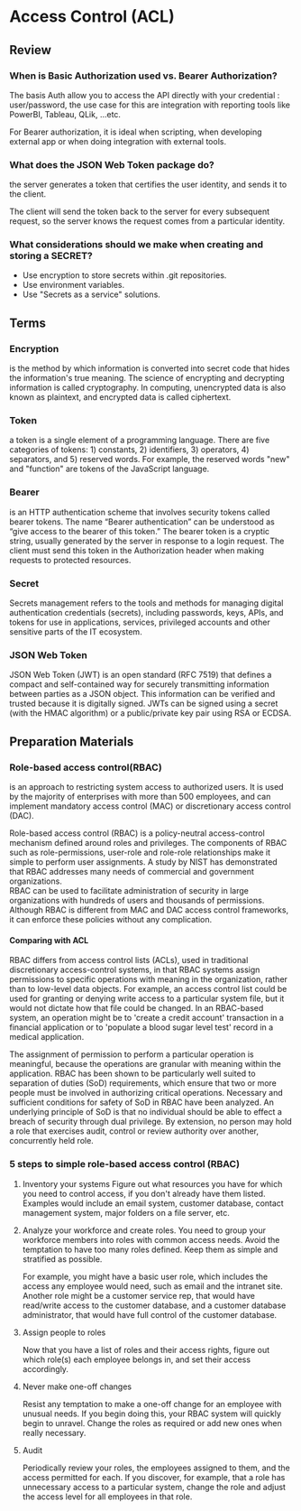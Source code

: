 # Access Control (ACL)

## Review

### When is Basic Authorization used vs. Bearer Authorization?

The basis Auth allow you to access the API directly with your credential : user/password, the use case for this are integration with reporting tools like PowerBI, Tableau, QLik, ...etc.

 For Bearer authorization, it is ideal when scripting, when developing external app or when doing integration with external tools.

 ### What does the JSON Web Token package do?

 the server generates a token that certifies the user identity, and sends it to the client.

The client will send the token back to the server for every subsequent request, so the server knows the request comes from a particular identity.

### What considerations should we make when creating and storing a SECRET?

- Use encryption to store secrets within .git repositories.
- Use environment variables.
- Use "Secrets as a service" solutions.

## Terms

### Encryption 

is the method by which information is converted into secret code that hides the information's true meaning. The science of encrypting and decrypting information is called cryptography. In computing, unencrypted data is also known as plaintext, and encrypted data is called ciphertext.

### Token

 a token is a single element of a programming language. There are five categories of tokens: 1) constants, 2) identifiers, 3) operators, 4) separators, and 5) reserved words. For example, the reserved words "new" and "function" are tokens of the JavaScript language.

### Bearer
 is an HTTP authentication scheme that involves security tokens called bearer tokens. The name “Bearer authentication” can be understood as “give access to the bearer of this token.” The bearer token is a cryptic string, usually generated by the server in response to a login request. The client must send this token in the Authorization header when making requests to protected resources.

 ### Secret
 Secrets management refers to the tools and methods for managing digital authentication credentials (secrets), including passwords, keys, APIs, and tokens for use in applications, services, privileged accounts and other sensitive parts of the IT ecosystem.

 ### JSON Web Token

JSON Web Token (JWT) is an open standard (RFC 7519) that defines a compact and self-contained way for securely transmitting information between parties as a JSON object. This information can be verified and trusted because it is digitally signed. JWTs can be signed using a secret (with the HMAC algorithm) or a public/private key pair using RSA or ECDSA.

## Preparation Materials

### Role-based access control(RBAC)
is an approach to restricting system access to authorized users. It is used by the majority of enterprises with more than 500 employees, and can implement mandatory access control (MAC) or discretionary access control (DAC).<br>

Role-based access control (RBAC) is a policy-neutral access-control mechanism defined around roles and privileges. The components of RBAC such as role-permissions, user-role and role-role relationships make it simple to perform user assignments. A study by NIST has demonstrated that RBAC addresses many needs of commercial and government organizations.<br>
 RBAC can be used to facilitate administration of security in large organizations with hundreds of users and thousands of permissions. Although RBAC is different from MAC and DAC access control frameworks, it can enforce these policies without any complication.


 #### Comparing with ACL
RBAC differs from access control lists (ACLs), used in traditional discretionary access-control systems, in that RBAC systems assign permissions to specific operations with meaning in the organization, rather than to low-level data objects. For example, an access control list could be used for granting or denying write access to a particular system file, but it would not dictate how that file could be changed. In an RBAC-based system, an operation might be to 'create a credit account' transaction in a financial application or to 'populate a blood sugar level test' record in a medical application. <br>

The assignment of permission to perform a particular operation is meaningful, because the operations are granular with meaning within the application. RBAC has been shown to be particularly well suited to separation of duties (SoD) requirements, which ensure that two or more people must be involved in authorizing critical operations. Necessary and sufficient conditions for safety of SoD in RBAC have been analyzed. An underlying principle of SoD is that no individual should be able to effect a breach of security through dual privilege. By extension, no person may hold a role that exercises audit, control or review authority over another, concurrently held role.<br>


### 5 steps to simple role-based access control (RBAC)

  1. Inventory your systems
   Figure out what resources you have for which you need to control access, if you don't already have them listed. Examples would include an email system, customer database, contact management system, major folders on a file server, etc. <br>


1. Analyze your workforce and create roles.
   You need to group your workforce members into roles with common access needs.  Avoid the temptation to have too many roles defined. Keep them as simple and stratified as possible.

   For example, you might have a basic user role, which includes the access any employee would need, such as email and the intranet site. Another role might be a customer service rep, that would have read/write access to the customer database, and a customer database administrator, that would have full control of the customer database. <br>

1. Assign people to roles

   Now that you have a list of roles and their access rights, figure out which role(s) each employee belongs in, and set their access accordingly. 

1. Never make one-off changes

   Resist any temptation to make a one-off change for an employee with unusual needs. If you begin doing this, your RBAC system will quickly begin to unravel. Change the roles as required or add new ones when really necessary. 

1. Audit

   Periodically review your roles, the employees assigned to them, and the access permitted for each. If you discover, for example, that a role has unnecessary access to a particular system, change the role and adjust the access level for all employees in that role. 
